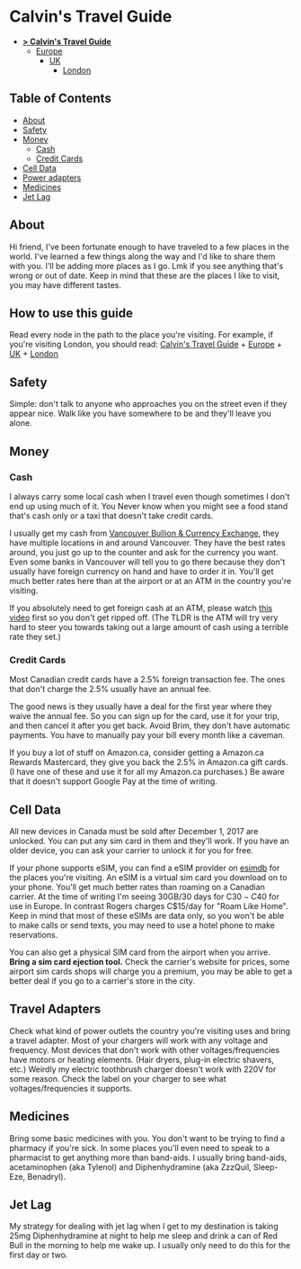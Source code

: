 # Calvin's Travel Guide

- [**> Calvin's Travel Guide**](./README.md)
  - [Europe](./places/Europe.md)
    - [UK](./places/Europe_GB.md)
      - [London](./places/Europe_GB_London.md)

## Table of Contents

- [About](#about)
- [Safety](#safety)
- [Money](#money)
  - [Cash](#cash)
  - [Credit Cards](#credit-cards)
- [Cell Data](#cell-data)
- [Power adapters](#power-adapters)
- [Medicines](#medicines)
- [Jet Lag](#jet-lag)

## About

Hi friend, I've been fortunate enough to have traveled to a few places in the world. I've learned a few things along the way and I'd like to share them with you. I'll be adding more places as I go. Lmk if you see anything that's wrong or out of date. Keep in mind that these are the places I like to visit, you may have different tastes.

## How to use this guide

Read every node in the path to the place you're visiting. For example, if you're visiting London, you should read: [Calvin's Travel Guide](./README.md) + [Europe](./places/Europe.md) + [UK](./places/Europe_GB.md) + [London](./places/Europe_GB_London.md)

## Safety

Simple: don't talk to anyone who approaches you on the street even if they appear nice. Walk like you have somewhere to be and they'll leave you alone.

## Money

### Cash

I always carry some local cash when I travel even though sometimes I don't end up using much of it. You Never know when you might see a food stand that's cash only or a taxi that doesn't take credit cards.

I usually get my cash from [Vancouver Bullion & Currency Exchange](https://www.google.ca/maps/search/Vancouver+Bullion+%26+Currency+Exchange/), they have multiple locations in and around Vancouver. They have the best rates around, you just go up to the counter and ask for the currency you want. Even some banks in Vancouver will tell you to go there because they don't usually have foreign currency on hand and have to order it in. You'll get much better rates here than at the airport or at an ATM in the country you're visiting.

If you absolutely need to get foreign cash at an ATM, please watch [this video](https://www.youtube.com/watch?v=rdYhm__yMQY) first so you don't get ripped off. (The TLDR is the ATM will try very hard to steer you towards taking out a large amount of cash using a terrible rate they set.)

### Credit Cards

Most Canadian credit cards have a 2.5% foreign transaction fee. The ones that don't charge the 2.5% usually have an annual fee.

The good news is they usually have a deal for the first year where they waive the annual fee. So you can sign up for the card, use it for your trip, and then cancel it after you get back. Avoid Brim, they don't have automatic payments. You have to manually pay your bill every month like a caveman.

If you buy a lot of stuff on Amazon.ca, consider getting a Amazon.ca Rewards Mastercard, they give you back the 2.5% in Amazon.ca gift cards. (I have one of these and use it for all my Amazon.ca purchases.) Be aware that it doesn't support Google Pay at the time of writing.

## Cell Data

All new devices in Canada must be sold after December 1, 2017 are unlocked. You can put any sim card in them and they'll work. If you have an older device, you can ask your carrier to unlock it for you for free.

If your phone supports eSIM, you can find a eSIM provider on [esimdb](https://esimdb.com/) for the places you're visiting. An eSIM is a virtual sim card you download on to your phone. You'll get much better rates than roaming on a Canadian carrier. At the time of writing I'm seeing 30GB/30 days for C$30-C$40 for use in Europe. In contrast Rogers charges C$15/day for "Roam Like Home". Keep in mind that most of these eSIMs are data only, so you won't be able to make calls or send texts, you may need to use a hotel phone to make reservations.

You can also get a physical SIM card from the airport when you arrive. **Bring a sim card ejection tool.** Check the carrier's website for prices, some airport sim cards shops will charge you a premium, you may be able to get a better deal if you go to a carrier's store in the city.

## Travel Adapters

Check what kind of power outlets the country you're visiting uses and bring a travel adapter. Most of your chargers will work with any voltage and frequency. Most devices that don't work with other voltages/frequencies have motors or heating elements. (Hair dryers, plug-in electric shavers, etc.) Weirdly my electric toothbrush charger doesn't work with 220V for some reason. Check the label on your charger to see what voltages/frequencies it supports.

## Medicines

Bring some basic medicines with you. You don't want to be trying to find a pharmacy if you're sick. In some places you'll even need to speak to a pharmacist to get anything more than band-aids. I usually bring band-aids, acetaminophen (aka Tylenol) and Diphenhydramine (aka ZzzQuil, Sleep-Eze, Benadryl).

## Jet Lag

My strategy for dealing with jet lag when I get to my destination is taking 25mg Diphenhydramine at night to help me sleep and drink a can of Red Bull in the morning to help me wake up. I usually only need to do this for the first day or two.
